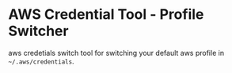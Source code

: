 # AWS Credential Tool - Profile Switcher

aws credetials switch tool for switching your default aws profile in `~/.aws/credentials`.
